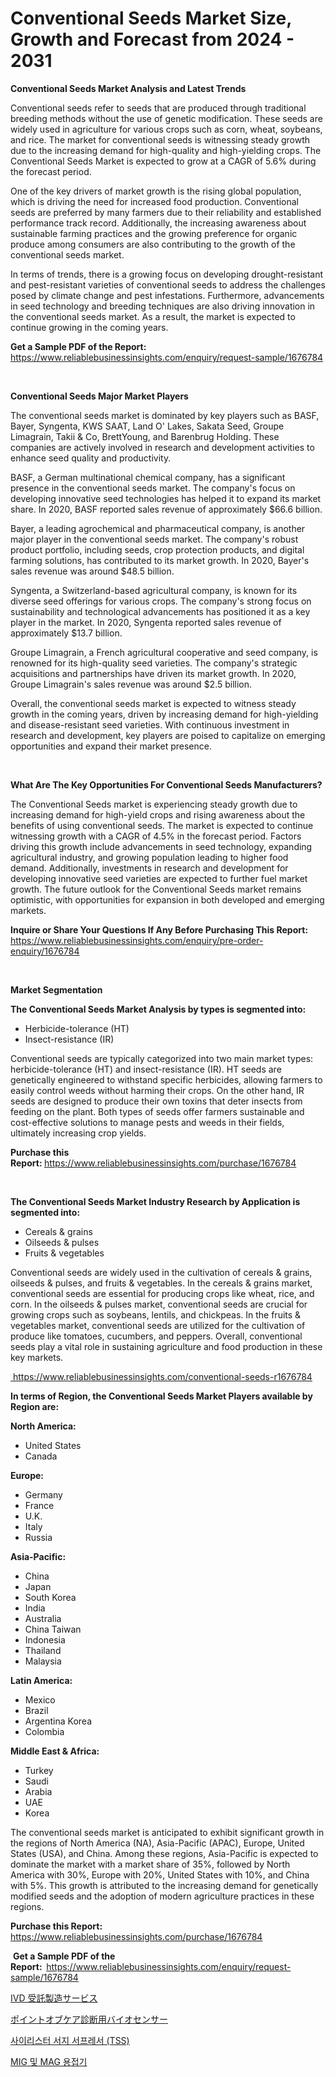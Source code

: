 <p><h1>Conventional Seeds Market Size, Growth and Forecast from 2024 - 2031</h1></p><p><strong>Conventional Seeds Market Analysis and Latest Trends</strong></p>
<p><p>Conventional seeds refer to seeds that are produced through traditional breeding methods without the use of genetic modification. These seeds are widely used in agriculture for various crops such as corn, wheat, soybeans, and rice. The market for conventional seeds is witnessing steady growth due to the increasing demand for high-quality and high-yielding crops. The Conventional Seeds Market is expected to grow at a CAGR of 5.6% during the forecast period.</p><p>One of the key drivers of market growth is the rising global population, which is driving the need for increased food production. Conventional seeds are preferred by many farmers due to their reliability and established performance track record. Additionally, the increasing awareness about sustainable farming practices and the growing preference for organic produce among consumers are also contributing to the growth of the conventional seeds market.</p><p>In terms of trends, there is a growing focus on developing drought-resistant and pest-resistant varieties of conventional seeds to address the challenges posed by climate change and pest infestations. Furthermore, advancements in seed technology and breeding techniques are also driving innovation in the conventional seeds market. As a result, the market is expected to continue growing in the coming years.</p></p>
<p><strong>Get a Sample PDF of the Report:&nbsp;</strong> <a href="https://www.reliablebusinessinsights.com/enquiry/request-sample/1676784">https://www.reliablebusinessinsights.com/enquiry/request-sample/1676784</a></p>
<p>&nbsp;</p>
<p><strong>Conventional Seeds Major Market Players</strong></p>
<p><p>The conventional seeds market is dominated by key players such as BASF, Bayer, Syngenta, KWS SAAT, Land O' Lakes, Sakata Seed, Groupe Limagrain, Takii & Co, BrettYoung, and Barenbrug Holding. These companies are actively involved in research and development activities to enhance seed quality and productivity.</p><p>BASF, a German multinational chemical company, has a significant presence in the conventional seeds market. The company's focus on developing innovative seed technologies has helped it to expand its market share. In 2020, BASF reported sales revenue of approximately $66.6 billion.</p><p>Bayer, a leading agrochemical and pharmaceutical company, is another major player in the conventional seeds market. The company's robust product portfolio, including seeds, crop protection products, and digital farming solutions, has contributed to its market growth. In 2020, Bayer's sales revenue was around $48.5 billion.</p><p>Syngenta, a Switzerland-based agricultural company, is known for its diverse seed offerings for various crops. The company's strong focus on sustainability and technological advancements has positioned it as a key player in the market. In 2020, Syngenta reported sales revenue of approximately $13.7 billion.</p><p>Groupe Limagrain, a French agricultural cooperative and seed company, is renowned for its high-quality seed varieties. The company's strategic acquisitions and partnerships have driven its market growth. In 2020, Groupe Limagrain's sales revenue was around $2.5 billion.</p><p>Overall, the conventional seeds market is expected to witness steady growth in the coming years, driven by increasing demand for high-yielding and disease-resistant seed varieties. With continuous investment in research and development, key players are poised to capitalize on emerging opportunities and expand their market presence.</p></p>
<p>&nbsp;</p>
<p><strong>What Are The Key Opportunities For Conventional Seeds Manufacturers?</strong></p>
<p><p>The Conventional Seeds market is experiencing steady growth due to increasing demand for high-yield crops and rising awareness about the benefits of using conventional seeds. The market is expected to continue witnessing growth with a CAGR of 4.5% in the forecast period. Factors driving this growth include advancements in seed technology, expanding agricultural industry, and growing population leading to higher food demand. Additionally, investments in research and development for developing innovative seed varieties are expected to further fuel market growth. The future outlook for the Conventional Seeds market remains optimistic, with opportunities for expansion in both developed and emerging markets.</p></p>
<p><strong>Inquire or Share Your Questions If Any Before Purchasing This Report:</strong> <a href="https://www.reliablebusinessinsights.com/enquiry/pre-order-enquiry/1676784">https://www.reliablebusinessinsights.com/enquiry/pre-order-enquiry/1676784</a></p>
<p>&nbsp;</p>
<p><strong>Market Segmentation</strong></p>
<p><strong>The Conventional Seeds Market Analysis by types is segmented into:</strong></p>
<p><ul><li>Herbicide-tolerance (HT)</li><li>Insect-resistance (IR)</li></ul></p>
<p><p>Conventional seeds are typically categorized into two main market types: herbicide-tolerance (HT) and insect-resistance (IR). HT seeds are genetically engineered to withstand specific herbicides, allowing farmers to easily control weeds without harming their crops. On the other hand, IR seeds are designed to produce their own toxins that deter insects from feeding on the plant. Both types of seeds offer farmers sustainable and cost-effective solutions to manage pests and weeds in their fields, ultimately increasing crop yields.</p></p>
<p><strong>Purchase this Report:&nbsp;</strong><a href="https://www.reliablebusinessinsights.com/purchase/1676784">https://www.reliablebusinessinsights.com/purchase/1676784</a></p>
<p>&nbsp;</p>
<p><strong>The Conventional Seeds Market Industry Research by Application is segmented into:</strong></p>
<p><ul><li>Cereals & grains</li><li>Oilseeds & pulses</li><li>Fruits & vegetables</li></ul></p>
<p><p>Conventional seeds are widely used in the cultivation of cereals & grains, oilseeds & pulses, and fruits & vegetables. In the cereals & grains market, conventional seeds are essential for producing crops like wheat, rice, and corn. In the oilseeds & pulses market, conventional seeds are crucial for growing crops such as soybeans, lentils, and chickpeas. In the fruits & vegetables market, conventional seeds are utilized for the cultivation of produce like tomatoes, cucumbers, and peppers. Overall, conventional seeds play a vital role in sustaining agriculture and food production in these key markets.</p></p>
<p><a href="https://www.reliablebusinessinsights.com/conventional-seeds-r1676784">&nbsp;https://www.reliablebusinessinsights.com/conventional-seeds-r1676784</a></p>
<p><strong>In terms of Region, the Conventional Seeds Market Players available by Region are:</strong></p>
<p>
    <p> <strong> North America: </strong>
        <ul>
            <li>United States</li>
            <li>Canada</li>
        </ul>
        </p> 
    <p> <strong> Europe: </strong>
        <ul>
            <li>Germany</li>
            <li>France</li>
            <li>U.K.</li>
            <li>Italy</li>
            <li>Russia</li>
        </ul>
        </p> 
    <p> <strong> Asia-Pacific: </strong>
        <ul>
            <li>China</li>
            <li>Japan</li>
            <li>South Korea</li>
            <li>India</li>
            <li>Australia</li>
            <li>China Taiwan</li>
            <li>Indonesia</li>
            <li>Thailand</li>
            <li>Malaysia</li>
        </ul>
        </p> 
    <p> <strong> Latin America: </strong>
        <ul>
            <li>Mexico</li>
            <li>Brazil</li>
            <li>Argentina Korea</li>
            <li>Colombia</li>
        </ul>
        </p> 
    <p> <strong> Middle East & Africa: </strong>
        <ul>
            <li>Turkey</li>
            <li>Saudi</li>
            <li>Arabia</li>
            <li>UAE</li>
            <li>Korea</li>
        </ul>
    </p>
    </p>
<p><p>The conventional seeds market is anticipated to exhibit significant growth in the regions of North America (NA), Asia-Pacific (APAC), Europe, United States (USA), and China. Among these regions, Asia-Pacific is expected to dominate the market with a market share of 35%, followed by North America with 30%, Europe with 20%, United States with 10%, and China with 5%. This growth is attributed to the increasing demand for genetically modified seeds and the adoption of modern agriculture practices in these regions.</p></p>
<p><strong>Purchase this Report: </strong><a href="https://www.reliablebusinessinsights.com/purchase/1676784">https://www.reliablebusinessinsights.com/purchase/1676784</a></p>
<p>&nbsp;<strong>Get a Sample PDF of the Report:&nbsp;&nbsp;</strong><a href="https://www.reliablebusinessinsights.com/enquiry/request-sample/1676784">https://www.reliablebusinessinsights.com/enquiry/request-sample/1676784</a></p>
<p><strong></strong></p>
<p><p><a href="https://github.com/leigh4852023/Market-Research-Report-List-1/blob/main/903811699158.md">IVD 受託製造サービス</a></p><p><a href="https://github.com/alyle7648/Market-Research-Report-List-1/blob/main/536459199157.md">ポイントオブケア診断用バイオセンサー</a></p><p><a href="https://github.com/rahat-gis/Market-Research-Report-List-1/blob/main/701473190553.md">사이리스터 서지 서프레서 (TSS)</a></p><p><a href="https://github.com/johneahan44556754/Market-Research-Report-List-1/blob/main/535771690554.md">MIG 및 MAG 용접기</a></p></p>